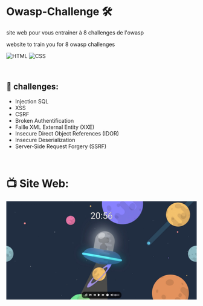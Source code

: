 # Owasp-Challenge 🛠️

site web pour vous entrainer à 8 challenges de l'owasp

website to train you for 8 owasp challenges


![HTML](https://img.shields.io/badge/HTML-E34F26?style=for-the-badge&logo=html5&logoColor=white) ![CSS](https://img.shields.io/badge/CSS-1572B6?style=for-the-badge&logo=css3&logoColor=white) 


<br>

## 🧠 challenges:

- Injection SQL
- XSS
- CSRF
- Broken Authentification
- Faille XML External Entity (XXE)
- Insecure Direct Object References (IDOR)
- Insecure Deserialization
- Server-Side Request Forgery (SSRF)

<br>


# 📺 Site Web:

<picture>
  <source srcset="https://github.com/Dwalok/Owasp-Challenge/blob/e4fa3661a30e64ffa014f421e6d59120bf1f88db/demo.png">
  <img alt="Shows an illustrated sun in light mode and a moon with stars in dark mode." src="https://github.com/Dwalok/Lofi/blob/47825f174704b41299b57e065fa765a762ed26f4/static/image/alien.jpg">
</picture>

